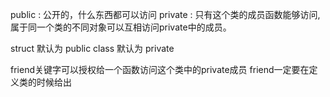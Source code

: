 
public : 公开的，什么东西都可以访问
private : 只有这个类的成员函数能够访问,属于同一个类的不同对象可以互相访问private中的成员。

struct 默认为 public
class 默认为 private

friend关键字可以授权给一个函数访问这个类中的private成员
friend一定要在定义类的时候给出

